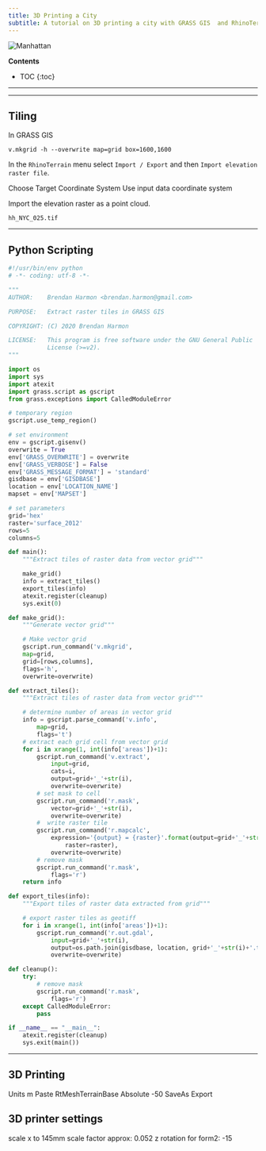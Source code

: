 ```yaml
---
title: 3D Printing a City
subtitle: A tutorial on 3D printing a city with GRASS GIS  and RhinoTerrain
---
```


![Manhattan](https://media.githubusercontent.com/media/baharmon/baharmon.github.io/master/images/nyc/manhattan-2.png)

**Contents**
* TOC
{:toc}

---


---

## Tiling

In <i class="ms ms-grass-gis"></i> GRASS GIS
```
v.mkgrid -h --overwrite map=grid box=1600,1600
```



In the `RhinoTerrain` menu
select `Import / Export` and then `Import elevation raster file`.

Choose Target Coordinate System
Use input data coordinate system

Import the elevation raster as a point cloud.

`hh_NYC_025.tif`


---

## Python Scripting

```python
#!/usr/bin/env python
# -*- coding: utf-8 -*-

"""
AUTHOR:    Brendan Harmon <brendan.harmon@gmail.com>

PURPOSE:   Extract raster tiles in GRASS GIS

COPYRIGHT: (C) 2020 Brendan Harmon

LICENSE:   This program is free software under the GNU General Public
           License (>=v2).
"""

import os
import sys
import atexit
import grass.script as gscript
from grass.exceptions import CalledModuleError

# temporary region
gscript.use_temp_region()

# set environment
env = gscript.gisenv()
overwrite = True
env['GRASS_OVERWRITE'] = overwrite
env['GRASS_VERBOSE'] = False
env['GRASS_MESSAGE_FORMAT'] = 'standard'
gisdbase = env['GISDBASE']
location = env['LOCATION_NAME']
mapset = env['MAPSET']

# set parameters
grid='hex'
raster='surface_2012'
rows=5
columns=5

def main():
    """Extract tiles of raster data from vector grid"""

    make_grid()
    info = extract_tiles()
    export_tiles(info)
    atexit.register(cleanup)
    sys.exit(0)

def make_grid():
    """Generate vector grid"""

    # Make vector grid
    gscript.run_command('v.mkgrid',
    map=grid,
    grid=[rows,columns],
    flags='h',
    overwrite=overwrite)

def extract_tiles():
    """Extract tiles of raster data from vector grid"""

    # determine number of areas in vector grid
    info = gscript.parse_command('v.info',
        map=grid,
        flags='t')
    # extract each grid cell from vector grid
    for i in xrange(1, int(info['areas'])+1):
        gscript.run_command('v.extract',
            input=grid,
            cats=i,
            output=grid+'_'+str(i),
            overwrite=overwrite)
        # set mask to cell
        gscript.run_command('r.mask',
            vector=grid+'_'+str(i),
            overwrite=overwrite)
        #  write raster tile
        gscript.run_command('r.mapcalc',
            expression='{output} = {raster}'.format(output=grid+'_'+str(i),
                raster=raster),
            overwrite=overwrite)
        # remove mask
        gscript.run_command('r.mask',
            flags='r')
    return info

def export_tiles(info):
    """Export tiles of raster data extracted from grid"""

    # export raster tiles as geotiff
    for i in xrange(1, int(info['areas'])+1):
        gscript.run_command('r.out.gdal',
            input=grid+'_'+str(i),
            output=os.path.join(gisdbase, location, grid+'_'+str(i)+'.tif'),
            overwrite=overwrite)

def cleanup():
    try:
        # remove mask
        gscript.run_command('r.mask',
            flags='r')
    except CalledModuleError:
        pass

if __name__ == "__main__":
    atexit.register(cleanup)
    sys.exit(main())

```


---

## 3D Printing


Units m
Paste
RtMeshTerrainBase Absolute -50
SaveAs
Export

3D printer settings
--------------------
scale x to 145mm
scale factor approx: 0.052
z rotation for form2: -15
